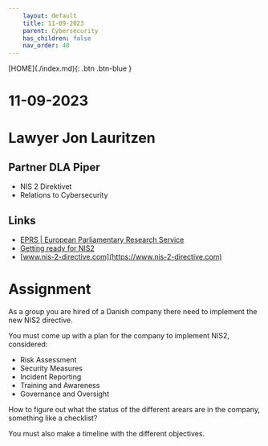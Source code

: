```yaml
---
    layout: default
    title: 11-09-2023
    parent: Cybersecurity
    has_children: false
    nav_order: 40
---
```


<span class="fs-1">
[HOME](./index.md){: .btn .btn-blue }
</span>

# 11-09-2023

# Lawyer Jon Lauritzen
## Partner DLA Piper

- NIS 2 Direktivet
- Relations to Cybersecurity

## Links
- [EPRS | European Parliamentary Research Service](https://www.europarl.europa.eu/RegData/etudes/BRIE/2021/689333/EPRS_BRI(2021)689333_EN.pdf)
- [Getting ready for NIS2](./pdf/getting-ready-for-nis2-why-identity-security-is-key-to-preparing-for-compliance-updates.pdf) 
- [www.nis-2-directive.com](https://www.nis-2-directive.com)

# Assignment
As a group you are hired of a Danish company there need to implement the new NIS2 directive.

You must come up with a plan for the company to implement NIS2, considered:
- Risk Assessment
- Security Measures
- Incident Reporting
- Training and Awareness
- Governance and Oversight

How to figure out what the status of the different arears are in the company, something like a checklist?

You must also make a timeline with the different objectives.

